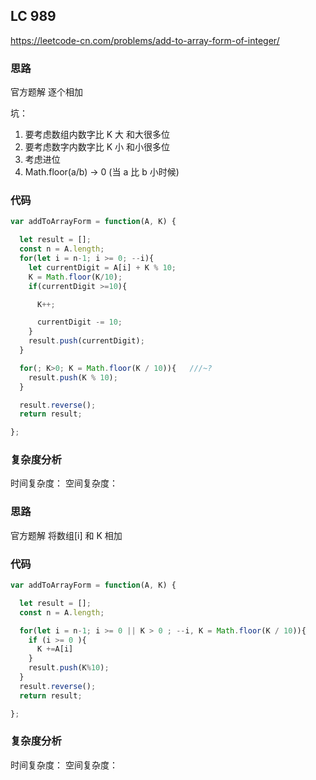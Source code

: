 ## LC 989

https://leetcode-cn.com/problems/add-to-array-form-of-integer/

### 思路

官方题解
逐个相加

坑：

1. 要考虑数组内数字比 K 大 和大很多位
2. 要考虑数字内数字比 K 小 和小很多位
3. 考虑进位
4. Math.floor(a/b) -> 0 (当 a 比 b 小时候)

### 代码

```JavaScript
var addToArrayForm = function(A, K) {

  let result = [];
  const n = A.length;
  for(let i = n-1; i >= 0; --i){
    let currentDigit = A[i] + K % 10;
    K = Math.floor(K/10);
    if(currentDigit >=10){

      K++;

      currentDigit -= 10;
    }
    result.push(currentDigit);
  }

  for(; K>0; K = Math.floor(K / 10)){   ///~?
    result.push(K % 10);
  }

  result.reverse();
  return result;

};

```

### 复杂度分析

时间复杂度：
空间复杂度：

### 思路

官方题解
将数组[i] 和 K 相加

### 代码

```JavaScript
var addToArrayForm = function(A, K) {

  let result = [];
  const n = A.length;

  for(let i = n-1; i >= 0 || K > 0 ; --i, K = Math.floor(K / 10)){
    if (i >= 0 ){
      K +=A[i]
    }
    result.push(K%10);
  }
  result.reverse();
  return result;

};

```

### 复杂度分析

时间复杂度：
空间复杂度：
